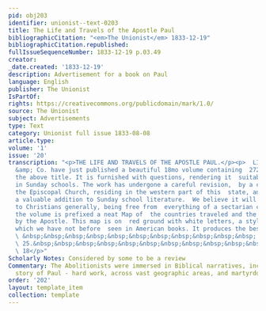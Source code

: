 ```yaml
---
pid: obj203
identifier: unionist--text-0203
title: The Life and Travels of the Apostle Paul
bibliographicCitation: "<em>The Unionist</em> 1833-12-19"
bibliographicCitation.republished: 
fullIssueSequenceNumber: 1833-12-19 p.03.49
creator: 
_date.created: '1833-12-19'
description: Advertisement for a book on Paul
language: English
publisher: The Unionist
IsPartOf: 
rights: https://creativecommons.org/publicdomain/mark/1.0/
source: The Unionist
subject: Advertisements
type: Text
category: Unionist full issue 1833-08-08
article.type: 
volume: '1'
issue: '20'
transcription: "<p>THE LIFE AND TRAVELS OF THE APOSTLE PAUL.</p><p>  LILLY, Wait,
  &amp; Co. have just published a beautiful 18mo volume containing  272 pages, with
  the above title. It is furnished with questions, rendering it  suitable for use
  in Sunday schools. The work has undergone a careful revision,  by a clergyman of
  the Episcopal Church, residing in the western part of this  state, and may be considered
  a valuable addition to Sunday school literature.  We believe it will be acceptable
  to Christians generally, being free from  everything of a sectarian character. To
  the volume is prefixed a neat Map of  the countries traveled and the places visited
  by the Apostle. This map is on  red ground with white letters, a style of engraving
  which we have not before  seen in American books. It produces the best effect.</p><p>
  \ &nbsp;&nbsp;&nbsp;&nbsp;&nbsp;&nbsp;&nbsp;&nbsp;&nbsp;&nbsp;&nbsp; Boston,  Nov,
  \ 25.&nbsp;&nbsp;&nbsp;&nbsp;&nbsp;&nbsp;&nbsp;&nbsp;&nbsp;&nbsp;&nbsp;&nbsp;&nbsp;&nbsp;&nbsp;&nbsp;&nbsp;&nbsp;&nbsp;&nbsp;&nbsp;&nbsp;&nbsp;&nbsp;&nbsp;&nbsp;&nbsp;&nbsp;&nbsp;&nbsp;&nbsp;&nbsp;&nbsp;&nbsp;&nbsp;&nbsp;&nbsp;&nbsp;&nbsp;&nbsp;&nbsp;&nbsp;&nbsp;&nbsp;&nbsp;&nbsp;&nbsp;&nbsp;&nbsp;&nbsp;&nbsp;&nbsp;&nbsp;&nbsp;&nbsp;&nbsp;
  \ 18</p>"
Scholarly Notes: Considered by some to be a review
Commentary: The Abolitionists were immersed in Biblical narratives, including the
  story of Paul - hard work, across vast geographic areas, and martyrdom.
order: '202'
layout: template_item
collection: template
---
```

